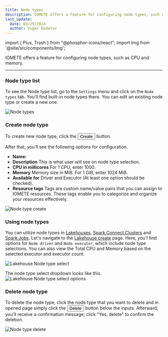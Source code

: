 ```yaml
---
title: Node types
description: IOMETE offers a feature for configuring node types, such as CPU and memory.
last_update:
  date: 03/29/2024
  author: Vugar Dadalov
---
```


import { Plus, Trash } from "@phosphor-icons/react";
import Img from '@site/src/components/Img';

IOMETE offers a feature for configuring node types, such as CPU and memory.

---

### Node type list

To see the Node type list, go to the `Settings` menu and click on the `Node types` tab. You'll find built-in node types there. You can edit an existing node type or create a new one.

<!-- Click on the <button class="button button--primary button-iom">Configure</button> button to get started. -->

<Img src="/img/user-guide/node-types/node-types.png" alt="Node types" />

### Create node type

To create new node type, click the <button className="button button--primary button-iom"><Plus size={16}/>Create</button> button.

After that, you'll see the following options for configuration.

- **Name:**
- **Description** This is what user will see on node type selection.
- **CPU in millicores** For 1 CPU, enter 1000.
- **Memory** Memory size in MiB. For 1 GiB, enter 1024 MiB.
- **Available for** Driver and Executor (At least one option should be checked).
- **Resource tags** Tags are custom name/value pairs that you can assign to IOMETE resources. These tags enable you to categorize and organize your resources effectively.

<Img src="/img/user-guide/node-types/node-type-create.png" alt="Node type create" maxWidth="600px"/>

### Using node types

You can utilize node types in [Lakehouses](./virtual-lakehouses.md), [Spark Connect Clusters](./spark-connect.mdx) and [Spark Jobs](../developer-guide/spark-job/getting-started.md).
Let's navigate to the [Lakehouse create](./virtual-lakehouses.md#create-a-new-lakehouse) page. Here, you'l find options for `Node driver` and `Node executor`, which include node type selections. You can also view the Total CPU and Memory based on the selected executor and executor count.

<Img src="/img/user-guide/node-types/lakehouse-node-type-select.png" alt="Lakehouse Node type select" maxWidth="600px"/>

The node type select dropdown looks like this.
<Img src="/img/user-guide/node-types/lakehouse-node-type-select-options.png" alt="Lakehouse Node type select options" maxWidth="600px"/>

### Delete node type

To delete the node type, click the node type that you want to delete and in opened page simply click the <button class="button button--danger button--outline button-iom"><Trash size={16} /> Delete</button> button below the inputs. Afterward, you'll receive a confirmation message; click "Yes, delete" to confirm the deletion.

<Img src="/img/user-guide/node-types/node-type-delete.png" alt="Node type delete" maxWidth="600px"/>
